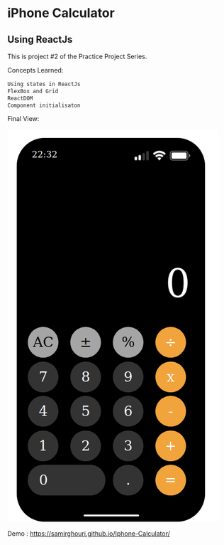 # iPhone Calculator

## Using ReactJs

This is project #2 of the Practice Project Series.

Concepts Learned:

    Using states in ReactJs
    FlexBox and Grid 
    ReactDOM
    Component initialisaton
    
Final View:
  
  ![alt text](https://github.com/samirghouri/Iphone-Calculator/blob/master/imageIphone.png?raw=true)

   
Demo : https://samirghouri.github.io/Iphone-Calculator/    
    
    


